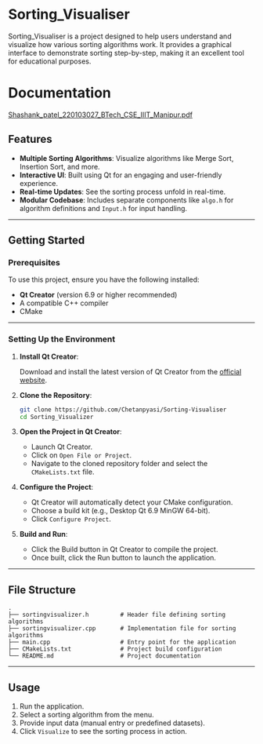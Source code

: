 # Sorting_Visualiser

Sorting_Visualiser is a project designed to help users understand and visualize how various sorting algorithms work. It provides a graphical interface to demonstrate sorting step-by-step, making it an excellent tool for educational purposes.
# Documentation


[Shashank_patel_220103027_BTech_CSE_IIIT_Manipur.pdf](https://github.com/user-attachments/files/18757410/Shashank_patel_220103027_BTech_CSE_IIIT_Manipur.pdf)




## Features

- **Multiple Sorting Algorithms**: Visualize algorithms like Merge Sort, Insertion Sort, and more.
- **Interactive UI**: Built using Qt for an engaging and user-friendly experience.
- **Real-time Updates**: See the sorting process unfold in real-time.
- **Modular Codebase**: Includes separate components like `algo.h` for algorithm definitions and `Input.h` for input handling.

---

## Getting Started

### Prerequisites

To use this project, ensure you have the following installed:

- **Qt Creator** (version 6.9 or higher recommended)
- A compatible C++ compiler
- CMake

---

### Setting Up the Environment

1. **Install Qt Creator**:

   Download and install the latest version of Qt Creator from the [official website](https://www.qt.io/download).

2. **Clone the Repository**:

   ```bash
   git clone https://github.com/Chetanpyasi/Sorting-Visualiser
   cd Sorting_Visualizer
   ```

3. **Open the Project in Qt Creator**:

   - Launch Qt Creator.
   - Click on `Open File or Project`.
   - Navigate to the cloned repository folder and select the `CMakeLists.txt` file.

4. **Configure the Project**:

   - Qt Creator will automatically detect your CMake configuration.
   - Choose a build kit (e.g., Desktop Qt 6.9 MinGW 64-bit).
   - Click `Configure Project`.

5. **Build and Run**:

   - Click the Build button in Qt Creator to compile the project.
   - Once built, click the Run button to launch the application.

---

## File Structure

```
.
├── sortingvisualizer.h         # Header file defining sorting algorithms
├── sortingvisualizer.cpp       # Implementation file for sorting algorithms
├── main.cpp                    # Entry point for the application
├── CMakeLists.txt              # Project build configuration
└── README.md                   # Project documentation
```

---

## Usage

1. Run the application.
2. Select a sorting algorithm from the menu.
3. Provide input data (manual entry or predefined datasets).
4. Click `Visualize` to see the sorting process in action.


